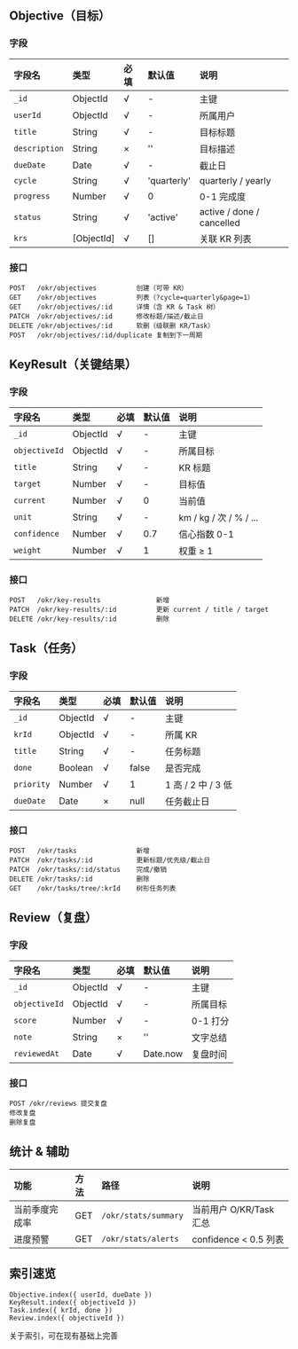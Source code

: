 ## Objective（目标）
### 字段

| 字段名           | 类型         | 必填  | 默认值         | 说明                        |
| :------------ | :--------- | :-- | :---------- | :------------------------ |
| `_id`         | ObjectId   | √   | -           | 主键                        |
| `userId`      | ObjectId   | √   | -           | 所属用户                      |
| `title`       | String     | √   | -           | 目标标题                      |
| `description` | String     | ×   | ''          | 目标描述                      |
| `dueDate`     | Date       | √   | -           | 截止日                       |
| `cycle`       | String     | √   | 'quarterly' | quarterly / yearly        |
| `progress`    | Number     | √   | 0           | 0-1 完成度                   |
| `status`      | String     | √   | 'active'    | active / done / cancelled |
| `krs`         | [ObjectId] | √   | []          | 关联 KR 列表                  |
### 接口

```
POST   /okr/objectives          创建（可带 KR）
GET    /okr/objectives          列表（?cycle=quarterly&page=1）
GET    /okr/objectives/:id      详情（含 KR & Task 树）
PATCH  /okr/objectives/:id      修改标题/描述/截止日
DELETE /okr/objectives/:id      软删（级联删 KR/Task）
POST   /okr/objectives/:id/duplicate 复制到下一周期
```

## KeyResult（关键结果）

### 字段

| 字段名           | 类型       | 必填  | 默认值 | 说明                    |
| :------------ | :------- | :-- | :-- | :-------------------- |
| `_id`         | ObjectId | √   | -   | 主键                    |
| `objectiveId` | ObjectId | √   | -   | 所属目标                  |
| `title`       | String   | √   | -   | KR 标题                 |
| `target`      | Number   | √   | -   | 目标值                   |
| `current`     | Number   | √   | 0   | 当前值                   |
| `unit`        | String   | √   | -   | km / kg / 次 / % / ... |
| `confidence`  | Number   | √   | 0.7 | 信心指数 0-1              |
| `weight`      | Number   | √   | 1   | 权重 ≥ 1                |
### 接口

```
POST   /okr/key-results              新增
PATCH  /okr/key-results/:id          更新 current / title / target
DELETE /okr/key-results/:id          删除
```

## Task（任务）

### 字段

| 字段名        | 类型       | 必填  | 默认值   | 说明               |
| :--------- | :------- | :-- | :---- | :--------------- |
| `_id`      | ObjectId | √   | -     | 主键               |
| `krId`     | ObjectId | √   | -     | 所属 KR            |
| `title`    | String   | √   | -     | 任务标题             |
| `done`     | Boolean  | √   | false | 是否完成             |
| `priority` | Number   | √   | 1     | 1 高 / 2 中 / 3 低  |
| `dueDate`  | Date     | ×   | null  | 任务截止日            |
### 接口

```
POST   /okr/tasks               新增
PATCH  /okr/tasks/:id           更新标题/优先级/截止日
PATCH  /okr/tasks/:id/status    完成/撤销
DELETE /okr/tasks/:id           删除
GET    /okr/tasks/tree/:krId    树形任务列表
```

## Review（复盘）

### 字段

| 字段名           | 类型       | 必填  | 默认值      | 说明     |
| :------------ | :------- | :-- | :------- | :----- |
| `_id`         | ObjectId | √   | -        | 主键     |
| `objectiveId` | ObjectId | √   | -        | 所属目标   |
| `score`       | Number   | √   | -        | 0-1 打分 |
| `note`        | String   | ×   | ''       | 文字总结   |
| `reviewedAt`  | Date     | √   | Date.now | 复盘时间   |

### 接口

```
POST /okr/reviews 提交复盘
修改复盘
删除复盘
```

## 统计 & 辅助

| 功能      | 方法  | 路径                   | 说明                  |
| :------ | :-- | :------------------- | :------------------ |
| 当前季度完成率 | GET | `/okr/stats/summary` | 当前用户 O/KR/Task 汇总   |
| 进度预警    | GET | `/okr/stats/alerts`  | confidence < 0.5 列表 |
## 索引速览

```
Objective.index({ userId, dueDate })
KeyResult.index({ objectiveId })
Task.index({ krId, done })
Review.index({ objectiveId })
```

关于索引，可在现有基础上完善